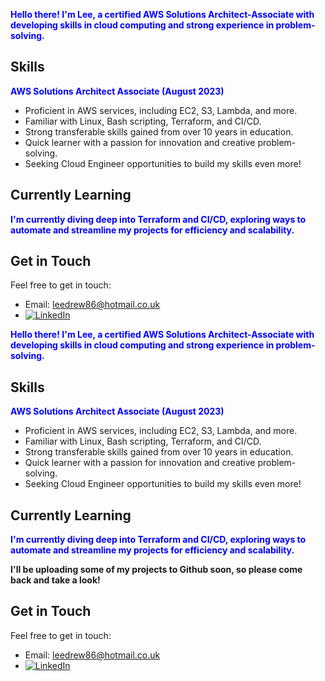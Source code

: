 
<span style="color:blue"><strong>Hello there! I'm Lee, a certified AWS Solutions Architect-Associate with developing skills in cloud computing and strong experience in problem-solving.</strong></span>

## Skills

<span style="color:blue"><strong>AWS Solutions Architect Associate (August 2023)</strong></span>

- Proficient in AWS services, including EC2, S3, Lambda, and more.
- Familiar with Linux, Bash scripting, Terraform, and CI/CD.
- Strong transferable skills gained from over 10 years in education.
- Quick learner with a passion for innovation and creative problem-solving.
- Seeking Cloud Engineer opportunities to build my skills even more!

## Currently Learning

<span style="color:blue"><strong>I'm currently diving deep into Terraform and CI/CD, exploring ways to automate and streamline my projects for efficiency and scalability.</strong></span>

## Get in Touch

Feel free to get in touch:

- Email: leedrew86@hotmail.co.uk
- [![LinkedIn](https://img.shields.io/badge/LinkedIn-Connect-blue?style=social&logo=linkedin)](https://www.linkedin.com/in/leeadrew/)

<span style="color:blue"><strong>Hello there! I'm Lee, a certified AWS Solutions Architect-Associate with developing skills in cloud computing and strong experience in problem-solving.</strong></span>

## Skills

<span style="color:blue"><strong>AWS Solutions Architect Associate (August 2023)</strong></span>

- Proficient in AWS services, including EC2, S3, Lambda, and more.
- Familiar with Linux, Bash scripting, Terraform, and CI/CD.
- Strong transferable skills gained from over 10 years in education.
- Quick learner with a passion for innovation and creative problem-solving.
- Seeking Cloud Engineer opportunities to build my skills even more!

## Currently Learning

<span style="color:blue"><strong>I'm currently diving deep into Terraform and CI/CD, exploring ways to automate and streamline my projects for efficiency and scalability.

I'll be uploading some of my projects to Github soon, so please come back and take a look!</strong></span>

## Get in Touch

Feel free to get in touch:

- Email: leedrew86@hotmail.co.uk
- [![LinkedIn](https://img.shields.io/badge/LinkedIn-Connect-blue?style=social&logo=linkedin)](https://www.linkedin.com/in/leeadrew/)
